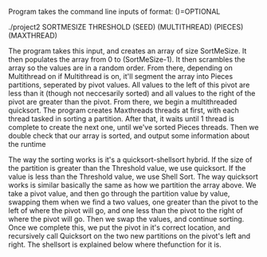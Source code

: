 Program takes the command line inputs of format:	()=OPTIONAL

./project2 SORTMESIZE THRESHOLD (SEED) (MULTITHREAD) (PIECES) (MAXTHREAD)
  
The program takes this input, and creates an array of size SortMeSize. It then populates the array from 0 to (SortMeSize-1). It then scrambles the array so the values are in a random order. From there, depending on Multithread on if Multithread is on, it'll segment the array into Pieces partitions, seperated by pivot values. 
All values to the left of this pivot are less than it (though not neccesarily sorted) and all values to the right of the pivot are greater than the pivot. From there, we begin a multithreaded quicksort. The program creates Maxthreads threads at first, with each thread tasked in sorting a partition.
After that, it waits until 1 thread is complete to create the next one, until we've sorted Pieces threads. Then we double check that our array is sorted, and output some information about the runtime

The way the sorting works is it's a quicksort-shellsort hybrid. If the size of the partition is greater than the Threshold value, we use quicksort. If the value is less than the Threshold value, we use Shell Sort. The way quicksort works is similar basically the same as how we partition the array above. We take a pivot value, 
and then go through the partition value by value, swapping them when we find a two values, one greater than the pivot to the left of where the pivot will go, and one less than the pivot to the right of where the pivot will go. Then we swap the values, and continue sorting. Once we complete this, we put the pivot in it's correct location, 
and recursively call Quicksort on the two new partitions on the pivot's left and right. The shellsort is explained below where thefunction for it is.
